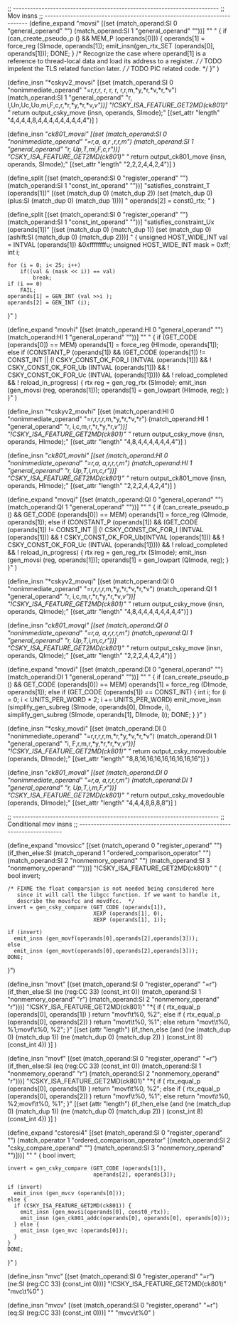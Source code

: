 
;; ------------------------------------------------------------------------
;; Mov insns
;; ------------------------------------------------------------------------
(define_expand "movsi"
  [(set (match_operand:SI 0 "general_operand" "")
        (match_operand:SI 1 "general_operand" ""))]
  ""
  "
  {
    if (can_create_pseudo_p () && MEM_P (operands[0]))
      {
        operands[1] = force_reg (SImode, operands[1]);
        emit_insn(gen_rtx_SET (operands[0], operands[1]));
        DONE;
      }
    /* Recognize the case where operand[1] is a reference to thread-local
       data and load its address to a register.  */
    /* TODO impelent the TLS related function later. */
    /* TODO PIC related code.  */
  }"
)

(define_insn "*cskyv2_movsi"
  [(set (match_operand:SI 0 "nonimmediate_operand"  "=r,r,r, r, r, r, r,r,m,*y,*r,*v,*r,*v")
        (match_operand:SI 1 "general_operand"       "r, I,Un,Uc,Uo,mi,F,c,r,*r,*y,*r,*v,*v"))]
  "!CSKY_ISA_FEATURE_GET2MD(ck801)"
  "* return output_csky_move (insn, operands, SImode);"
  [(set_attr "length" "4,4,4,4,8,4,4,4,4,4,4,4,4,4")]
)

(define_insn "*ck801_movsi"
 [(set (match_operand:SI 0 "nonimmediate_operand"   "=r,a, a,r ,r,r,m")
       (match_operand:SI 1 "general_operand"        "r, Up,T,mi,F,c,r"))]
 "CSKY_ISA_FEATURE_GET2MD(ck801)"
 "* return output_ck801_move (insn, operands, SImode);"
 [(set_attr "length" "2,2,2,4,4,2,4")]
)

(define_split
  [(set (match_operand:SI 0 "register_operand" "")
        (match_operand:SI 1 "const_int_operand" ""))]
    "satisfies_constraint_T (operands[1])"
    [(set (match_dup 0) (match_dup 2))
     (set (match_dup 0) (plus:SI (match_dup 0) (match_dup 1)))]
    "
    operands[2] = const0_rtx;
    "
)

(define_split
  [(set (match_operand:SI 0 "register_operand" "")
        (match_operand:SI 1 "const_int_operand" ""))]
  "satisfies_constraint_Ux (operands[1])"
  [(set (match_dup 0) (match_dup 1))
   (set (match_dup 0) (ashift:SI (match_dup 0) (match_dup 2)))]
  "
  {
    unsigned HOST_WIDE_INT val = INTVAL (operands[1]) &0xffffffffu;
    unsigned HOST_WIDE_INT mask = 0xff;
    int i;

    for (i = 0; i< 25; i++)
        if((val & (mask << i)) == val)
            break;
    if (i == 0)
        FAIL;
    operands[1] = GEN_INT (val >>i );
    operands[2] = GEN_INT (i);
  }"
)


(define_expand "movhi"
  [(set (match_operand:HI 0 "general_operand" "")
        (match_operand:HI 1 "general_operand"  ""))]
  ""
  "
  {
    if (GET_CODE (operands[0]) == MEM)
        operands[1] = force_reg (HImode, operands[1]);
    else if (CONSTANT_P (operands[1])
             && (GET_CODE (operands[1]) != CONST_INT
                 || (! CSKY_CONST_OK_FOR_I (INTVAL (operands[1]))
                     && ! CSKY_CONST_OK_FOR_Ub (INTVAL (operands[1]))
                     && ! CSKY_CONST_OK_FOR_Uc (INTVAL (operands[1]))))
             && ! reload_completed && ! reload_in_progress)
    {
        rtx reg = gen_reg_rtx (SImode);
        emit_insn (gen_movsi (reg, operands[1]));
        operands[1] = gen_lowpart (HImode, reg);
    }
  }"
)

(define_insn "*cskyv2_movhi"
  [(set (match_operand:HI 0 "nonimmediate_operand"  "=r,r,r,r,m,*y,*r,*v,*r")
        (match_operand:HI 1 "general_operand"       "r, i,c,m,r,*r,*y,*r,*v"))]
  "!CSKY_ISA_FEATURE_GET2MD(ck801)"
  "* return output_csky_move (insn, operands, HImode);"
  [(set_attr "length" "4,8,4,4,4,4,4,4,4")]
)

(define_insn "*ck801_movhi"
  [(set (match_operand:HI 0 "nonimmediate_operand"  "=r,a, a,r,r,r,m")
        (match_operand:HI 1 "general_operand"       "r, Up,T,i,m,c,r"))]
  "CSKY_ISA_FEATURE_GET2MD(ck801)"
  "* return output_ck801_move (insn, operands, HImode);"
  [(set_attr "length" "2,2,2,4,4,2,4")]
)


(define_expand "movqi"
  [(set (match_operand:QI 0 "general_operand" "")
        (match_operand:QI 1 "general_operand"  ""))]
  ""
  "
  {
    if (can_create_pseudo_p () && GET_CODE (operands[0]) == MEM)
        operands[1] = force_reg (QImode, operands[1]);
    else if (CONSTANT_P (operands[1])
             && (GET_CODE (operands[1]) != CONST_INT
                 || (! CSKY_CONST_OK_FOR_I (INTVAL (operands[1]))
                     && ! CSKY_CONST_OK_FOR_Ub(INTVAL (operands[1]))
                     && ! CSKY_CONST_OK_FOR_Uc (INTVAL (operands[1]))))
             && ! reload_completed && ! reload_in_progress)
    {
        rtx reg = gen_reg_rtx (SImode);
        emit_insn (gen_movsi (reg, operands[1]));
        operands[1] = gen_lowpart (QImode, reg);
    }
  }"
)

(define_insn "*cskyv2_movqi"
  [(set (match_operand:QI 0 "nonimmediate_operand" "=r,r,r,r,m,*y,*r,*v,*r,*v")
        (match_operand:QI 1 "general_operand"      "r, i,c,m,r,*r,*y,*r,*v,*v"))]
  "!CSKY_ISA_FEATURE_GET2MD(ck801)"
  "* return output_csky_move (insn, operands, QImode);"
  [(set_attr "length" "4,8,4,4,4,4,4,4,4,4")]
)

(define_insn "*ck801_movqi"
  [(set (match_operand:QI 0 "nonimmediate_operand"  "=r,a, a,r,r,r,m")
        (match_operand:QI 1 "general_operand"       "r, Up,T,i,m,c,r"))]
  "CSKY_ISA_FEATURE_GET2MD(ck801)"
  "* return output_csky_move (insn, operands, QImode);"
  [(set_attr "length" "2,2,2,4,4,2,4")]
)


(define_expand "movdi"
  [(set (match_operand:DI 0 "general_operand" "")
        (match_operand:DI 1 "general_operand" ""))]
  ""
  "
  {
    if (can_create_pseudo_p () && GET_CODE (operands[0]) == MEM)
      operands[1] = force_reg (DImode, operands[1]);
    else if (GET_CODE (operands[1]) == CONST_INT)
      {
        int i;
        for (i = 0; i < UNITS_PER_WORD * 2; i += UNITS_PER_WORD)
            emit_move_insn (simplify_gen_subreg (SImode, operands[0], DImode, i),
                            simplify_gen_subreg (SImode, operands[1], DImode, i));
        DONE;
      }
  }"
)

(define_insn "*csky_movdi"
  [(set (match_operand:DI 0 "nonimmediate_operand"  "=r,r,r,r,m,*r,*y,*v,*r,*v")
        (match_operand:DI 1 "general_operand"       "i, F,r,m,r,*y,*r,*r,*v,*v"))]
 "!CSKY_ISA_FEATURE_GET2MD(ck801)"
 "* return output_csky_movedouble (operands, DImode);"
 [(set_attr "length" "8,8,16,16,16,16,16,16,16,16")]
)

(define_insn "*ck801_movdi"
  [(set (match_operand:DI 0 "nonimmediate_operand"  "=r,a, a,r,r,r,m")
        (match_operand:DI 1 "general_operand"       "r, Up,T,i,m,F,r"))]
 "CSKY_ISA_FEATURE_GET2MD(ck801)"
 "* return output_csky_movedouble (operands, DImode);"
 [(set_attr "length" "4,4,4,8,8,8,8")]
)


;; ------------------------------------------------------------------------
;; Conditional mov insns
;; ------------------------------------------------------------------------

(define_expand "movsicc"
  [(set (match_operand 0 "register_operand" "")
        (if_then_else:SI (match_operand    1 "ordered_comparison_operator" "")
                         (match_operand:SI 2 "nonmemory_operand" "")
                         (match_operand:SI 3 "nonmemory_operand" "")))]
  "!CSKY_ISA_FEATURE_GET2MD(ck801)"
  "
  {
    bool invert;

    /* FIXME the float comparsion is not needed being considered here
       since it will call the libgcc function. If we want to handle it,
       describe the movsfcc and movdfcc.  */
    invert = gen_csky_compare (GET_CODE (operands[1]),
                               XEXP (operands[1], 0),
                               XEXP (operands[1], 1));

    if (invert)
      emit_insn (gen_movf(operands[0],operands[2],operands[3]));
    else
      emit_insn (gen_movt(operands[0],operands[2],operands[3]));
    DONE;
  }")

(define_insn "movt"
  [(set (match_operand:SI 0 "register_operand" "=r")
        (if_then_else:SI (ne (reg:CC 33) (const_int 0))
                         (match_operand:SI 1 "nonmemory_operand" "r")
                         (match_operand:SI 2 "nonmemory_operand" "r")))]
  "!CSKY_ISA_FEATURE_GET2MD(ck801)"
  "*{
    if ( rtx_equal_p (operands[0], operands[1]) )
      return \"movf\t%0, %2\";
    else if ( rtx_equal_p (operands[0], operands[2]) )
      return \"movt\t%0, %1\";
    else
      return \"movt\t%0, %1\;movf\t%0, %2\";
  }"
  [(set (attr "length")
        (if_then_else
          (and (ne (match_dup 0) (match_dup 1))
               (ne (match_dup 0) (match_dup 2))
          )
        (const_int 8)
        (const_int 4))
   )]
)

(define_insn "movf"
  [(set (match_operand:SI 0 "register_operand" "=r")
        (if_then_else:SI (eq (reg:CC 33) (const_int 0))
                         (match_operand:SI 1 "nonmemory_operand" "r")
                         (match_operand:SI 2 "nonmemory_operand" "r")))]
  "!CSKY_ISA_FEATURE_GET2MD(ck801)"
  "*{
    if ( rtx_equal_p (operands[0], operands[1]) )
      return \"movt\t%0, %2\";
    else if ( rtx_equal_p (operands[0], operands[2]) )
      return \"movf\t%0, %1\";
    else
      return \"movt\t%0, %2\;movf\t%0, %1\";
  }"
  [(set (attr "length")
        (if_then_else
          (and (ne (match_dup 0) (match_dup 1))
               (ne (match_dup 0) (match_dup 2))
          )
        (const_int 8)
        (const_int 4))
  )]
)

(define_expand "cstoresi4"
  [(set (match_operand:SI 0 "register_operand" "")
        (match_operator   1 "ordered_comparison_operator"
          [(match_operand:SI 2 "csky_compare_operand" "")
           (match_operand:SI 3 "nonmemory_operand" "")]))]
  ""
  "
  {
    bool invert;

    invert = gen_csky_compare (GET_CODE (operands[1]),
                               operands[2], operands[3]);

    if (invert)
      emit_insn (gen_mvcv (operands[0]));
    else {
      if (CSKY_ISA_FEATURE_GET2MD(ck801)) {
        emit_insn (gen_movsi(operands[0], const0_rtx));
        emit_insn (gen_ck801_addc(operands[0], operands[0], operands[0]));
      } else {
        emit_insn (gen_mvc (operands[0]));
      }
    }
    DONE;
  }"
)

(define_insn "mvc"
  [(set (match_operand:SI 0 "register_operand" "=r")
        (ne:SI (reg:CC 33) (const_int 0)))]
  "!CSKY_ISA_FEATURE_GET2MD(ck801)"
  "mvc\t%0"
)

(define_insn "mvcv"
  [(set (match_operand:SI 0 "register_operand" "=r")
        (eq:SI (reg:CC 33) (const_int 0)))]
  ""
  "mvcv\t%0"
)
